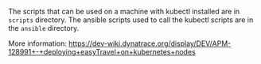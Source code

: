 The scripts that can be used on a machine with kubectl installed are in ```scripts``` directory.
The ansible scripts used to call the kubectl scripts are in the ```ansible``` directory.

More information: https://dev-wiki.dynatrace.org/display/DEV/APM-128991+-+deploying+easyTravel+on+kubernetes+nodes
